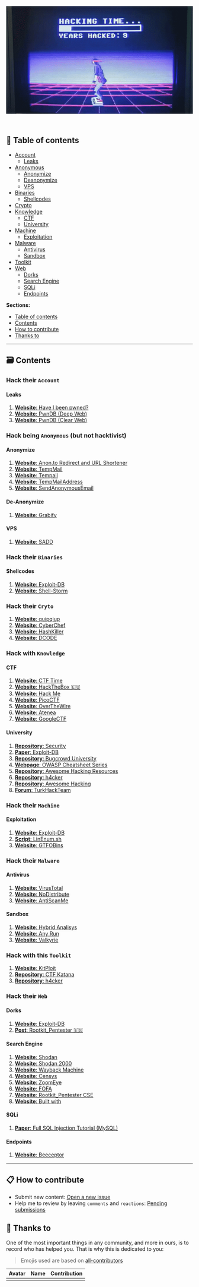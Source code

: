 <h2 align="center">
  <img src=".github/hacking.gif" alt="KungFury" width="600">
  <br>
  <br>
</h2>

## 📜 Table of contents

* [Account](#hack-their-account)
    * [Leaks](#leaks)
* [Anonymous](#hack-being-anonymous-but-not-hacktivist)
    * [Anonymize](#anonymize)
    * [Deanonymize](#deanonymize)
    * [VPS](#vps)
* [Binaries](#hack-their-binaries)
    * [Shellcodes](#shellcodes)
* [Crypto](#hack-their-crypto)
* [Knowledge](#hack-with-knowledge)
    * [CTF](#ctf)
    * [University](#university)
* [Machine](#hack-their-machine)
    * [Exploitation](#exploitation)
* [Malware](#hack-their-malware)
    * [Antivirus](#antivirus)
    * [Sandbox](#sandbox)
* [Toolkit](#hack-with-this-toolkit)
* [Web](#hack-their-web)
    * [Dorks](#dorks)
    * [Search Engine](#search-engine)
    * [SQLi](#sqli)
    * [Endpoints](#endpoints)

**Sections:**

* [Table of contents](#📜-table-of-contents)
* [Contents](#🗃️-contents)
* [How to contribute](#📋-how-to-contribute)
* [Thanks to](#🎉-thanks-to)

---

## 🗃️ Contents

### Hack their `Account`

#### Leaks

1. [**Website**: Have I been pwned?](https://haveibeenpwned.com/)
1. [**Website**: PwnDB (Deep Web)](https://pwndb2am4tzkvold.onion)
1. [**Website**: PwnDB (Clear Web)](https://pwndb2am4tzkvold.tor2web.io/)


### Hack being `Anonymous` (but not hacktivist)

#### Anonymize

1. [**Website**: Anon.to Redirect and URL Shortener](https://anon.to/)
1. [**Website**: TempMail](https://temp-mail.org/)
1. [**Website**: Tempail](https://tempail.com/)
1. [**Website**: TempMailAddress](https://www.tempmailaddress.com/)
1. [**Website**: SendAnonymousEmail](http://www.sendanonymousemail.net/)

#### De-Anonymize

1. [**Website**: Grabify](https://grabify.link/)

#### VPS

1. [**Website**: SADD](https://sadd.io/)


### Hack their `Binaries`

#### Shellcodes

1. [**Website**: Exploit-DB](https://www.exploit-db.com/shellcodes)
1. [**Website**: Shell-Storm](http://shell-storm.org/shellcode/)


### Hack their `Cryto`

1. [**Website**: quipqiup](https://quipqiup.com/)
1. [**Website**: CyberChef](https://gchq.github.io/CyberChef/)
1. [**Website**: HashKiller](https://hashkiller.co.uk/)
1. [**Website**: DCODE](https://www.dcode.fr/)


### Hack with `Knowledge`

#### CTF

1. [**Website**: CTF Time](https://ctftime.org/)
1. [**Website**: HackTheBox 🇪🇺](https://www.hackthebox.eu/)
1. [**Website**: Hack Me](https://hack.me/)
1. [**Website**: PicoCTF](https://picoctf.com/)
1. [**Website**: OverTheWire](https://overthewire.org/wargames/)
1. [**Website**: Atenea](https://atenea.ccn-cert.cni.es/)
1. [**Website**: GoogleCTF](https://capturetheflag.withgoogle.com/)

#### University

1. [**Repository**: Security](https://github.com/sushant747/security)
1. [**Paper**: Exploit-DB](https://www.exploit-db.com/papers)
1. [**Repository**: Bugcrowd University](https://github.com/bugcrowd/bugcrowd_university)
1. [**Webpage**: OWASP Cheatsheet Series](https://cheatsheetseries.owasp.org/)
1. [**Repository**: Awesome Hacking Resources](https://github.com/vitalysim/Awesome-Hacking-Resources)
1. [**Repository**: h4cker](https://github.com/The-Art-of-Hacking/h4cker)
1. [**Repository**: Awesome Hacking](https://github.com/Hack-with-Github/Awesome-Hacking)
1. [**Forum**: TurkHackTeam](https://translate.google.com/translate?sl=tr&tl=en&u=https%3A%2F%2Fwww.turkhackteam.org%2Fguncel-aciklar%2F)


### Hack their `Machine`

#### Exploitation

1. [**Website**: Exploit-DB](https://www.exploit-db.com/)
1. [**Script**: LinEnum.sh](https://github.com/rebootuser/LinEnum)
1. [**Website**: GTFOBins](https://gtfobins.github.io/)


### Hack their `Malware`

#### Antivirus

1. [**Website**: VirusTotal](https://www.virustotal.com/)
1. [**Website**: NoDistribute](https://nodistribute.com/)
1. [**Website**: AntiScanMe](https://antiscan.me/)

#### Sandbox

1. [**Website**: Hybrid Analisys](https://www.hybrid-analysis.com/)
1. [**Website**: Any Run](https://app.any.run/)
1. [**Website**: Valkyrie](https://valkyrie.comodo.com/)


### Hack with this `Toolkit`

1. [**Website**: KitPloit](https://www.kitploit.com/)
1. [**Repository**: CTF Katana](https://github.com/JohnHammond/ctf-katana)
1. [**Repository**: h4cker](https://github.com/The-Art-of-Hacking/h4cker)


### Hack their `Web`

#### Dorks

1. [**Website**: Exploit-DB](https://www.exploit-db.com/google-hacking-database)
1. [**Post**: Rootkit_Pentester 🇪🇸](https://underc0de.org/foro/profile/?area=showposts;sa=topics;u=63386)

#### Search Engine

1. [**Website**: Shodan](https://www.shodan.io/)
1. [**Website**: Shodan 2000](https://2000.shodan.io/)
1. [**Website**: Wayback Machine](https://archive.org/)
1. [**Website**: Censys](https://censys.io/)
1. [**Website**: ZoomEye](https://www.zoomeye.org/)
1. [**Website**: FOFA](https://fofa.so/)
1. [**Website**: Rootkit_Pentester CSE](https://cse.google.com/cse?cx=012209864558240645678:orirysy9yqk)
1. [**Website**: Built with](https://builtwith.com/)


#### SQLi

1. [**Paper**: Full SQL Injection Tutorial (MySQL)](https://www.exploit-db.com/papers/13045)

#### Endpoints

1. [**Website**: Beeceptor](https://beeceptor.com/)

---

## 📋 How to contribute

+ Submit new content: [Open a new issue](https://github.com/cosasdepuma/hack-their-x/issues/new/choose)
+ Help me to review by leaving `comments` and `reactions`: [Pending submissions](https://github.com/cosasdepuma/hack-their-x/issues)


## 🎉 Thanks to

One of the most important things in any community, and more in ours, is to record who has helped you. That is why this is dedicated to you:

> Emojis used are based on [all-contributors](https://github.com/all-contributors/all-contributors)

| Avatar | Name | Contribution |
| --- | --- | --- |
| | | |
